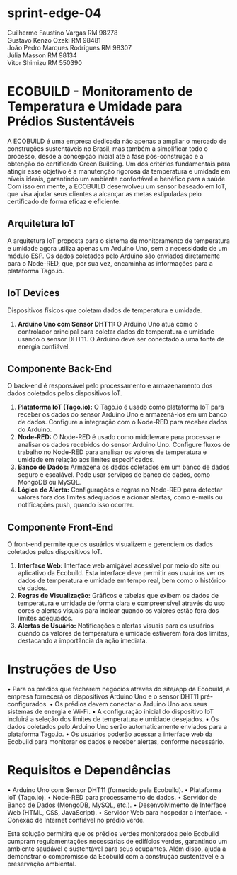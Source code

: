 # sprint-edge-04

Guilherme Faustino Vargas RM 98278  
Gustavo Kenzo Ozeki RM 98481  
João Pedro Marques Rodrigues RM 98307  
Júlia Masson RM 98134  
Vitor Shimizu RM 550390  

# ECOBUILD - Monitoramento de Temperatura e Umidade para Prédios Sustentáveis
A ECOBUILD é uma empresa dedicada não apenas a ampliar o mercado de construções sustentáveis no Brasil, mas também a simplificar todo o processo, desde a concepção inicial até a fase pós-construção e a obtenção do certificado Green Building. Um dos critérios fundamentais para atingir esse objetivo é a manutenção rigorosa da temperatura e umidade em níveis ideais, garantindo um ambiente confortável e benéfico para a saúde. Com isso em mente, a ECOBUILD desenvolveu um sensor baseado em IoT, que visa ajudar seus clientes a alcançar as metas estipuladas pelo certificado de forma eficaz e eficiente.

## Arquitetura IoT
A arquitetura IoT proposta para o sistema de monitoramento de temperatura e umidade agora utiliza apenas um Arduino Uno, sem a necessidade de um módulo ESP. Os dados coletados pelo Arduino são enviados diretamente para o Node-RED, que, por sua vez, encaminha as informações para a plataforma Tago.io.

## IoT Devices
Dispositivos físicos que coletam dados de temperatura e umidade.

1. **Arduino Uno com Sensor DHT11:** O Arduino Uno atua como o controlador principal para coletar dados de temperatura e umidade usando o sensor DHT11. O Arduino deve ser conectado a uma fonte de energia confiável.

## Componente Back-End
O back-end é responsável pelo processamento e armazenamento dos dados coletados pelos dispositivos IoT.

1. **Plataforma IoT (Tago.io):** O Tago.io é usado como plataforma IoT para receber os dados do sensor Arduino Uno e armazená-los em um banco de dados. Configure a integração com o Node-RED para receber dados do Arduino.  
2. **Node-RED:** O Node-RED é usado como middleware para processar e analisar os dados recebidos do sensor Arduino Uno. Configure fluxos de trabalho no Node-RED para analisar os valores de temperatura e umidade em relação aos limites especificados.  
3. **Banco de Dados:** Armazena os dados coletados em um banco de dados seguro e escalável. Pode usar serviços de banco de dados, como MongoDB ou MySQL.  
4. **Lógica de Alerta:** Configurações e regras no Node-RED para detectar valores fora dos limites adequados e acionar alertas, como e-mails ou notificações push, quando isso ocorrer.

## Componente Front-End
O front-end permite que os usuários visualizem e gerenciem os dados coletados pelos dispositivos IoT.

1. **Interface Web:** Interface web amigável acessível por meio do site ou aplicativo da Ecobuild. Esta interface deve permitir aos usuários ver os dados de temperatura e umidade em tempo real, bem como o histórico de dados.
2. **Regras de Visualização:** Gráficos e tabelas que exibem os dados de temperatura e umidade de forma clara e compreensível através do uso cores e alertas visuais para indicar quando os valores estão fora dos limites adequados.
3. **Alertas de Usuário:** Notificações e alertas visuais para os usuários quando os valores de temperatura e umidade estiverem fora dos limites, destacando a importância da ação imediata.

# Instruções de Uso
• Para os prédios que fecharem negócios através do site/app da Ecobuild, a empresa fornecerá os dispositivos Arduino Uno e o sensor DHT11 pré-configurados.
• Os prédios devem conectar o Arduino Uno aos seus sistemas de energia e Wi-Fi.
• A configuração inicial do dispositivo IoT incluirá a seleção dos limites de temperatura e umidade desejados.
• Os dados coletados pelo Arduino Uno serão automaticamente enviados para a plataforma Tago.io.
• Os usuários poderão acessar a interface web da Ecobuild para monitorar os dados e receber alertas, conforme necessário.

# Requisitos e Dependências
• Arduino Uno com Sensor DHT11 (fornecido pela Ecobuild).
• Plataforma IoT (Tago.io).
• Node-RED para processamento de dados.
• Servidor de Banco de Dados (MongoDB, MySQL, etc.).
• Desenvolvimento de Interface Web (HTML, CSS, JavaScript).
• Servidor Web para hospedar a interface.
• Conexão de Internet confiável no prédio verde.

Esta solução permitirá que os prédios verdes monitorados pelo Ecobuild cumpram regulamentações necessárias de edifícios verdes, garantindo um ambiente saudável e sustentável para seus ocupantes. Além disso, ajuda a demonstrar o compromisso da Ecobuild com a construção sustentável e a preservação ambiental.
